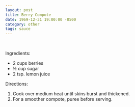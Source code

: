 ```yaml
---
layout: post
title: Berry Compote
date: 1969-12-31 19:00:00 -0500
category: other
tags: sauce
---
```

&nbsp;  
  
Ingredients:  
<ul>
 	<li>2 cups berries</li>
 	<li>½ cup sugar</li>
 	<li>2 tsp. lemon juice</li>
</ul>
Directions:  
<ol>
 	<li>Cook over medium heat until skins burst and thickened.</li>
 	<li>For a smoother compote, puree before serving.</li>
</ol>
